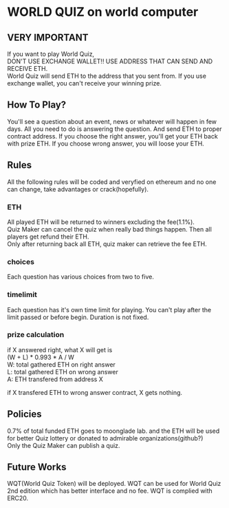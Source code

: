 # WORLD QUIZ on world computer

## VERY IMPORTANT
If you want to play World Quiz, <br />
DON'T USE EXCHANGE WALLET!! USE ADDRESS THAT CAN SEND AND RECEIVE ETH.<br />
World Quiz will send ETH to the address that you sent from. If you use exchange wallet, you can't receive your winning prize.

## How To Play?
You'll see a question about an event, news or whatever will happen in few days. 
All you need to do is answering the question. And send ETH to proper contract address. 
If you choose the right answer, you'll get your ETH back with prize ETH. If you choose wrong answer, you will loose your ETH.

## Rules
All the following rules will be coded and veryfied on ethereum and no one can change, take advantages or crack(hopefully).<br />

### ETH
All played ETH will be returned to winners excluding the fee(1.1%).<br />
Quiz Maker can cancel the quiz when really bad things happen. Then all players get refund their ETH.<br />
Only after returning back all ETH, quiz maker can retrieve the fee ETH.

### choices
Each question has various choices from two to five.

### timelimit
Each question has it's own time limit for playing. You can't play after the limit passed or before begin. Duration is not fixed.

### prize calculation
if X answered right, what X will get is <br />
(W + L) * 0.993 * A / W<br />
W: total gathered ETH on right answer<br />
L: total gathered ETH on wrong answer<br />
A: ETH transfered from address X<br />

if X transfered ETH to wrong answer contract, X gets nothing.

## Policies
0.7% of total funded ETH goes to moonglade lab. and the ETH will be used for better Quiz lottery or donated to admirable organizations(github?)<br />
Only the Quiz Maker can publish a quiz.<br />


## Future Works
WQT(World Quiz Token) will be deployed. WQT can be used for World Quiz 2nd edition which has better interface and no fee.
WQT is complied with ERC20.
